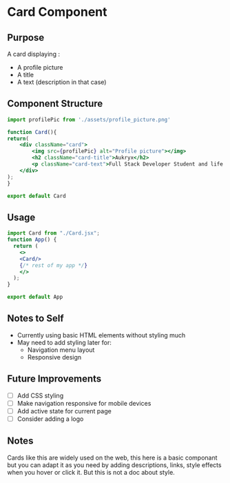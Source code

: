 # Card Component

## Purpose
A card displaying :
- A profile picture
- A title
- A text (description in that case)

## Component Structure
```jsx
import profilePic from './assets/profile_picture.png'

function Card(){
return(
    <div className="card">
        <img src={profilePic} alt="Profile picture"></img>
        <h2 className="card-title">Aukryx</h2>
        <p className="card-text">Full Stack Developer Student and life enjoyer</p>
    </div>
);
}

export default Card
```

## Usage
```jsx
import Card from "./Card.jsx";
function App() {
  return (
    <>
    <Card/>
    {/* rest of my app */}
    </>
  ); 
}

export default App
```

## Notes to Self
- Currently using basic HTML elements without styling much
- May need to add styling later for:
  - Navigation menu layout
  - Responsive design

## Future Improvements
- [ ] Add CSS styling
- [ ] Make navigation responsive for mobile devices
- [ ] Add active state for current page
- [ ] Consider adding a logo

## Notes

Cards like this are widely used on the web, this here is a basic componant but you can adapt it as you need by adding descriptions, links, style effects when you hover or click it. But this is not a doc about style.